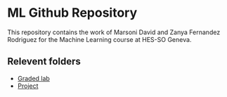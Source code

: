 # ML Github Repository

This repository contains the work of Marsoni David and Zanya Fernandez Rodriguez for the Machine Learning course at HES-SO Geneva.

## Relevent folders

- [Graded lab](Graded_Lab/README.md)
- [Project](Mini-Project/Readme.md)